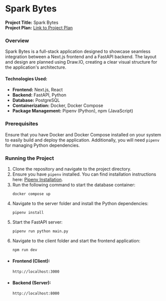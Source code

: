 # Spark Bytes

**Project Title:** Spark Bytes  
**Project Plan:** [Link to Project Plan](https://docs.google.com/document/d/10pkAZIoFl5MzBUSwCCxR0NGx_LZfaYNjJFyO7zmyBfA/edit)

### Overview
Spark Bytes is a full-stack application designed to showcase seamless integration between a Next.js frontend and a FastAPI backend. The layout and design are planned using Draw.IO, creating a clear visual structure for the application's architecture.

#### Technologies Used:
- **Frontend:** Next.js, React
- **Backend:** FastAPI, Python
- **Database:** PostgreSQL
- **Containerization:** Docker, Docker Compose
- **Package Management:** Pipenv (Python), npm (JavaScript)

### Prerequisites
Ensure that you have Docker and Docker Compose installed on your system to easily build and deploy the application. Additionally, you will need `pipenv` for managing Python dependencies.

### Running the Project

1. Clone the repository and navigate to the project directory.
2. Ensure you have `pipenv` installed. You can find installation instructions here: [Pipenv Installation](https://pipenv.pypa.io/en/latest/installation.html).
4. Run the following command to start the database container:
   ```bash
   docker compose up
5. Navigate to the server folder and install the Python dependencies:
   ```bash 
   pipenv install
6. Start the FastAPI server:
   ```bash
   pipenv run python main.py
8. Navigate to the client folder and start the frontend application:
   ```bash
   npm run dev


- #### Frontend (Client):
   ```bash
   http://localhost:3000
- #### Backend (Server):
   ```bash
   http://localhost:8000

